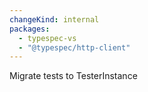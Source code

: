 ```yaml
---
changeKind: internal
packages:
  - typespec-vs
  - "@typespec/http-client"
---
```


Migrate tests to TesterInstance